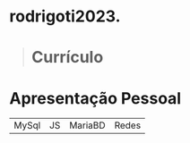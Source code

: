 # rodrigoti2023.


> <h1>Currículo</h1>

<h1>Apresentação Pessoal</h1>

<table>
  
  <tr>
  <td>MySql</td>
  <td>JS</td>
  <td>MariaBD</td>
  <td>Redes</td>
    
  </tr>
</table>

